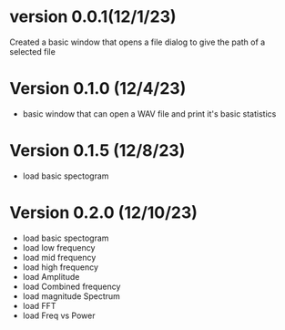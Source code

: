 # version 0.0.1(12/1/23)
Created a basic window that opens a file dialog to give the path of a selected file

# Version 0.1.0 (12/4/23)
- basic window that can open a WAV file and print it's basic statistics


# Version 0.1.5 (12/8/23)
- load basic spectogram


# Version 0.2.0 (12/10/23)
- load basic spectogram
- load low frequency
- load mid frequency
- load high frequency
- load Amplitude
- load Combined frequency
- load magnitude Spectrum
- load FFT
- load Freq vs Power